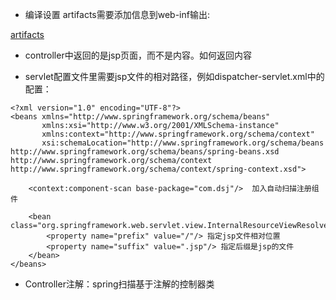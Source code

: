 - 编译设置
artifacts需要添加信息到web-inf输出:

[artifacts](./../assets/img/artifacts.png)

- controller中返回的是jsp页面，而不是内容。如何返回内容

- servlet配置文件里需要jsp文件的相对路径，例如dispatcher-servlet.xml中的配置：
```
<?xml version="1.0" encoding="UTF-8"?>
<beans xmlns="http://www.springframework.org/schema/beans"
       xmlns:xsi="http://www.w3.org/2001/XMLSchema-instance"
       xmlns:context="http://www.springframework.org/schema/context"
       xsi:schemaLocation="http://www.springframework.org/schema/beans http://www.springframework.org/schema/beans/spring-beans.xsd http://www.springframework.org/schema/context http://www.springframework.org/schema/context/spring-context.xsd">

    <context:component-scan base-package="com.dsj"/>  加入自动扫描注册组件

    <bean class="org.springframework.web.servlet.view.InternalResourceViewResolver">
        <property name="prefix" value="/"/> 指定jsp文件相对位置
        <property name="suffix" value=".jsp"/> 指定后缀是jsp的文件
    </bean>
</beans>
```

- Controller注解：spring扫描基于注解的控制器类
